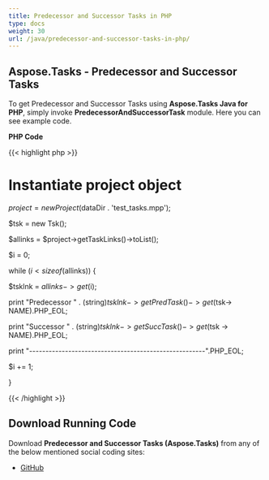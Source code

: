 ```yaml
---
title: Predecessor and Successor Tasks in PHP
type: docs
weight: 30
url: /java/predecessor-and-successor-tasks-in-php/
---
```


## **Aspose.Tasks - Predecessor and Successor Tasks**
To get Predecessor and Successor Tasks using **Aspose.Tasks Java for PHP**, simply invoke **PredecessorAndSuccessorTask** module. Here you can see example code.

**PHP Code**

{{< highlight php >}}

 # Instantiate project object

$project = new Project($dataDir . 'test_tasks.mpp');

$tsk = new Tsk();

$allinks = $project->getTaskLinks()->toList();

$i = 0;

while ($i < sizeof($allinks)) {

$tsklnk = $allinks -> get($i);

print "Predecessor " . (string)$tsklnk -> getPredTask() -> get($tsk-> NAME).PHP_EOL;

print "Successor " . (string)$tsklnk -> getSuccTask() -> get($tsk -> NAME).PHP_EOL;

print "------------------------------------------------------".PHP_EOL;

$i += 1;

}

{{< /highlight >}}
## **Download Running Code**
Download **Predecessor and Successor Tasks (Aspose.Tasks)** from any of the below mentioned social coding sites:

- [GitHub](https://github.com/aspose-tasks/Aspose.Tasks-for-Java/blob/master/Plugins/Aspose_Tasks_Java_for_PHP/src/aspose/tasks/WorkingWithTaskLinks/PredecessorAndSuccessorTask.php)

